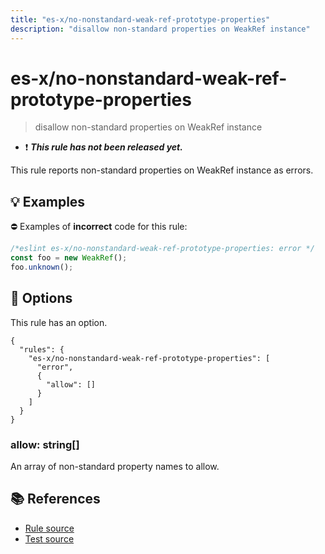 ```yaml
---
title: "es-x/no-nonstandard-weak-ref-prototype-properties"
description: "disallow non-standard properties on WeakRef instance"
---
```


# es-x/no-nonstandard-weak-ref-prototype-properties
> disallow non-standard properties on WeakRef instance

- ❗ <badge text="This rule has not been released yet." vertical="middle" type="error"> ***This rule has not been released yet.*** </badge>

This rule reports non-standard properties on WeakRef instance as errors.

## 💡 Examples

⛔ Examples of **incorrect** code for this rule:

<eslint-playground type="bad">

```js
/*eslint es-x/no-nonstandard-weak-ref-prototype-properties: error */
const foo = new WeakRef();
foo.unknown();
```

</eslint-playground>

## 🔧 Options

This rule has an option.

```jsonc
{
  "rules": {
    "es-x/no-nonstandard-weak-ref-prototype-properties": [
      "error",
      {
        "allow": []
      }
    ]
  }
}
```

### allow: string[]

An array of non-standard property names to allow.

## 📚 References

- [Rule source](https://github.com/eslint-community/eslint-plugin-es-x/blob/master/lib/rules/no-nonstandard-weak-ref-prototype-properties.js)
- [Test source](https://github.com/eslint-community/eslint-plugin-es-x/blob/master/tests/lib/rules/no-nonstandard-weak-ref-prototype-properties.js)
